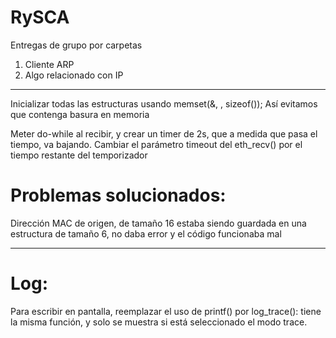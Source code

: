 # RySCA
Entregas de grupo por carpetas

1. Cliente ARP
2. Algo relacionado con IP
----------------------------------------------
Inicializar todas las estructuras usando memset(&<estructura>, <valor a inicializar>, sizeof(<estructura>)); Así evitamos que contenga basura en memoria

Meter do-while al recibir, y crear un timer de 2s, que a medida que pasa el tiempo, va bajando. Cambiar el parámetro timeout del eth_recv() por el tiempo restante del temporizador 

# Problemas solucionados:

Dirección MAC de origen, de tamaño 16 estaba siendo guardada en una estructura de tamaño 6, no daba error y el código funcionaba mal

-------------------------------------------------

# Log:

Para escribir en pantalla, reemplazar el uso de printf() por log_trace(): tiene la misma función, y solo se muestra si está seleccionado el modo trace.
